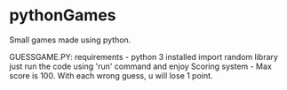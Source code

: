 # pythonGames
Small games made using python.

GUESSGAME.PY:
  requirements - python 3 installed
                  import random library
  just run the code using 'run' command and enjoy
  Scoring system - Max score is 100. With each wrong guess, u will lose 1 point.
